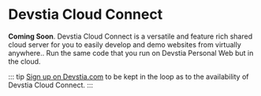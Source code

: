 # Devstia Cloud Connect

**Coming Soon**. Devstia Cloud Connect is a versatile and feature rich shared cloud server for you to easily develop and demo websites from virtually anywhere.. Run the same code that you run on Devstia Personal Web but in the cloud.

::: tip
[Sign up on Devstia.com](https://devstia.com/sign-up/) to be kept in the loop as to the availability of Devstia Cloud Connect. 
:::